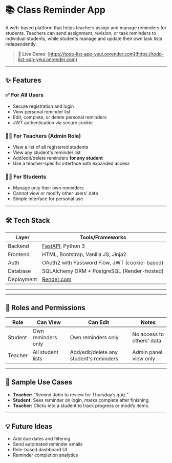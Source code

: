 # 📚 Class Reminder App

A web-based platform that helps teachers assign and manage reminders for students. Teachers can send assignment, revision, or task reminders to individual students, while students manage and update their own task lists independently.

> 🚀 **Live Demo**: [https://todo-list-app-yeui.onrender.com](https://todo-list-app-yeui.onrender.com)

---

## ✨ Features

### ✅ For All Users
- Secure registration and login
- View personal reminder list
- Edit, complete, or delete personal reminders
- JWT authentication via secure cookie

### 🧑‍🏫 For Teachers (Admin Role)
- View a list of all registered students
- View any student's reminder list
- Add/edit/delete reminders **for any student**
- Use a teacher-specific interface with expanded access

### 👩‍🎓 For Students
- Manage only their own reminders
- Cannot view or modify other users' data
- Simple interface for personal use

---

## 🛠️ Tech Stack

| Layer        | Tools/Frameworks                           |
|--------------|---------------------------------------------|
| Backend      | [FastAPI](https://fastapi.tiangolo.com/), Python 3 |
| Frontend     | HTML, Bootstrap, Vanilla JS, Jinja2         |
| Auth         | OAuth2 with Password Flow, JWT (cookie-based) |
| Database     | SQLAlchemy ORM + PostgreSQL (Render-hosted) |
| Deployment   | [Render.com](https://render.com/)           |

---


---

## 🔐 Roles and Permissions

| Role    | Can View | Can Edit | Notes |
|---------|----------|----------|-------|
| Student | Own reminders only | Own reminders only | No access to others' data |
| Teacher | All student lists | Add/edit/delete any student's reminders | Admin panel view only |

---

## 📸 Sample Use Cases

- **Teacher:** “Remind John to review for Thursday’s quiz.”
- **Student:** Sees reminder on login, marks complete after finishing.
- **Teacher:** Clicks into a student to track progress or modify items.

---

## 💡 Future Ideas

- Add due dates and filtering
- Send automated reminder emails
- Role-based dashboard UI
- Reminder completion analytics
